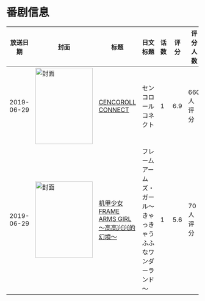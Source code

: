 # 番剧信息

|放送日期|封面|标题|日文标题|话数|评分|评分人数|
|---|---|---|---|---|---|---|
|2019-06-29|<img src="//lain.bgm.tv/pic/cover/c/4b/92/29413_m3vv4.jpg" alt="封面" style="width:150px;height:200px;object-fit:cover;">|[CENCOROLL CONNECT](https://bangumi.tv/subject/29413)|センコロール コネクト|1|6.9|660人评分|
|2019-06-29|<img src="//lain.bgm.tv/pic/cover/c/77/14/241270_ultN0.jpg" alt="封面" style="width:150px;height:200px;object-fit:cover;">|[机甲少女 FRAME ARMS GIRL～高高兴兴的幻境～](https://bangumi.tv/subject/241270)|フレームアームズ・ガール～きゃっきゃうふふなワンダーランド～|1|5.6|70人评分|
